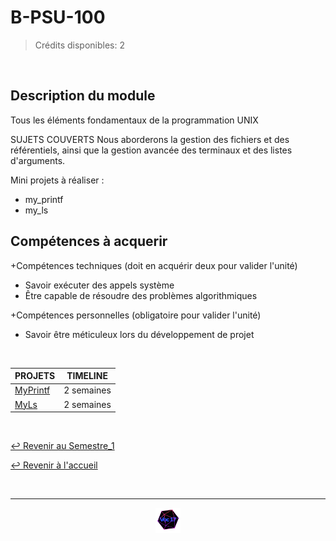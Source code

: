 # B-PSU-100

>Crédits disponibles: 2

<br>

## Description du module
Tous les éléments fondamentaux de la programmation UNIX

SUJETS COUVERTS
Nous aborderons la gestion des fichiers et des référentiels, ainsi que la gestion avancée des terminaux et des listes d'arguments.

Mini projets à réaliser :
- my_printf
- my_ls

## Compétences à acquerir

+Compétences techniques (doit en acquérir deux pour valider l'unité)
- Savoir exécuter des appels système
- Être capable de résoudre des problèmes algorithmiques

+Compétences personnelles (obligatoire pour valider l'unité)
- Savoir être méticuleux lors du développement de projet

<br>

<table align="center">
    <thead>
        <tr>
            <th>PROJETS</th>
            <th>TIMELINE</th>
        </tr>
    </thead>
    <tbody>
        <tr>
            <td><a href="https://github.com/Studio-17/Epitech-Subjects/tree/main/Semestre_1/B-PSU-100/My_printf">MyPrintf</a></td>
            <td align="center">2 semaines</td>
        </tr>
        <tr>
            <td><a href="https://github.com/Studio-17/Epitech-Subjects/tree/main/Semestre_1/B-PSU-100/My_ls">MyLs</a></td>
            <td align="center">2 semaines</td>
        </tr>
    </tbody>
</table>

<br>

[↩️ Revenir au Semestre_1](https://github.com/Studio-17/Epitech-Subjects/tree/main/Semestre_1)

[↩️ Revenir à l'accueil](https://github.com/Studio-17/Epitech-Subjects)

<br>

---

<div align="center">

<a href="https://github.com/Studio-17" target="_blank"><img src="../../voc17.gif" width="40"></a>

</div>